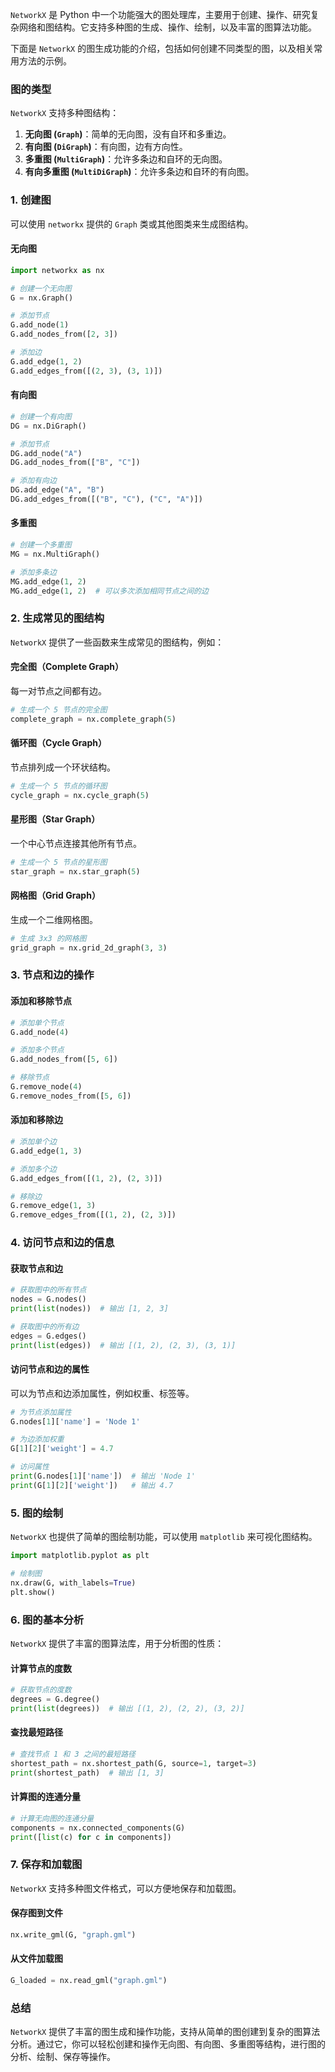 `NetworkX` 是 Python 中一个功能强大的图处理库，主要用于创建、操作、研究复杂网络和图结构。它支持多种图的生成、操作、绘制，以及丰富的图算法功能。

下面是 `NetworkX` 的图生成功能的介绍，包括如何创建不同类型的图，以及相关常用方法的示例。

### 图的类型

`NetworkX` 支持多种图结构：

1. **无向图 (`Graph`)**：简单的无向图，没有自环和多重边。
2. **有向图 (`DiGraph`)**：有向图，边有方向性。
3. **多重图 (`MultiGraph`)**：允许多条边和自环的无向图。
4. **有向多重图 (`MultiDiGraph`)**：允许多条边和自环的有向图。

### 1. **创建图**

可以使用 `networkx` 提供的 `Graph` 类或其他图类来生成图结构。

#### 无向图

```python
import networkx as nx

# 创建一个无向图
G = nx.Graph()

# 添加节点
G.add_node(1)
G.add_nodes_from([2, 3])

# 添加边
G.add_edge(1, 2)
G.add_edges_from([(2, 3), (3, 1)])
```

#### 有向图

```python
# 创建一个有向图
DG = nx.DiGraph()

# 添加节点
DG.add_node("A")
DG.add_nodes_from(["B", "C"])

# 添加有向边
DG.add_edge("A", "B")
DG.add_edges_from([("B", "C"), ("C", "A")])
```

#### 多重图

```python
# 创建一个多重图
MG = nx.MultiGraph()

# 添加多条边
MG.add_edge(1, 2)
MG.add_edge(1, 2)  # 可以多次添加相同节点之间的边
```

### 2. **生成常见的图结构**

`NetworkX` 提供了一些函数来生成常见的图结构，例如：

#### 完全图（Complete Graph）

每一对节点之间都有边。

```python
# 生成一个 5 节点的完全图
complete_graph = nx.complete_graph(5)
```

#### 循环图（Cycle Graph）

节点排列成一个环状结构。

```python
# 生成一个 5 节点的循环图
cycle_graph = nx.cycle_graph(5)
```

#### 星形图（Star Graph）

一个中心节点连接其他所有节点。

```python
# 生成一个 5 节点的星形图
star_graph = nx.star_graph(5)
```

#### 网格图（Grid Graph）

生成一个二维网格图。

```python
# 生成 3x3 的网格图
grid_graph = nx.grid_2d_graph(3, 3)
```

### 3. **节点和边的操作**

#### 添加和移除节点

```python
# 添加单个节点
G.add_node(4)

# 添加多个节点
G.add_nodes_from([5, 6])

# 移除节点
G.remove_node(4)
G.remove_nodes_from([5, 6])
```

#### 添加和移除边

```python
# 添加单个边
G.add_edge(1, 3)

# 添加多个边
G.add_edges_from([(1, 2), (2, 3)])

# 移除边
G.remove_edge(1, 3)
G.remove_edges_from([(1, 2), (2, 3)])
```

### 4. **访问节点和边的信息**

#### 获取节点和边

```python
# 获取图中的所有节点
nodes = G.nodes()
print(list(nodes))  # 输出 [1, 2, 3]

# 获取图中的所有边
edges = G.edges()
print(list(edges))  # 输出 [(1, 2), (2, 3), (3, 1)]
```

#### 访问节点和边的属性

可以为节点和边添加属性，例如权重、标签等。

```python
# 为节点添加属性
G.nodes[1]['name'] = 'Node 1'

# 为边添加权重
G[1][2]['weight'] = 4.7

# 访问属性
print(G.nodes[1]['name'])  # 输出 'Node 1'
print(G[1][2]['weight'])   # 输出 4.7
```

### 5. **图的绘制**

`NetworkX` 也提供了简单的图绘制功能，可以使用 `matplotlib` 来可视化图结构。

```python
import matplotlib.pyplot as plt

# 绘制图
nx.draw(G, with_labels=True)
plt.show()
```

### 6. **图的基本分析**

`NetworkX` 提供了丰富的图算法库，用于分析图的性质：

#### 计算节点的度数

```python
# 获取节点的度数
degrees = G.degree()
print(list(degrees))  # 输出 [(1, 2), (2, 2), (3, 2)]
```

#### 查找最短路径

```python
# 查找节点 1 和 3 之间的最短路径
shortest_path = nx.shortest_path(G, source=1, target=3)
print(shortest_path)  # 输出 [1, 3]
```

#### 计算图的连通分量

```python
# 计算无向图的连通分量
components = nx.connected_components(G)
print([list(c) for c in components])
```

### 7. **保存和加载图**

`NetworkX` 支持多种图文件格式，可以方便地保存和加载图。

#### 保存图到文件

```python
nx.write_gml(G, "graph.gml")
```

#### 从文件加载图

```python
G_loaded = nx.read_gml("graph.gml")
```

### 总结

`NetworkX` 提供了丰富的图生成和操作功能，支持从简单的图创建到复杂的图算法分析。通过它，你可以轻松创建和操作无向图、有向图、多重图等结构，进行图的分析、绘制、保存等操作。
